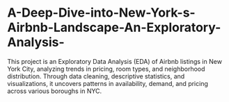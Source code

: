 # A-Deep-Dive-into-New-York-s-Airbnb-Landscape-An-Exploratory-Analysis-
This project is an Exploratory Data Analysis (EDA) of Airbnb listings in New York City, analyzing trends in pricing, room types, and neighborhood distribution. Through data cleaning, descriptive statistics, and visualizations, it uncovers patterns in availability, demand, and pricing across various boroughs in NYC.
